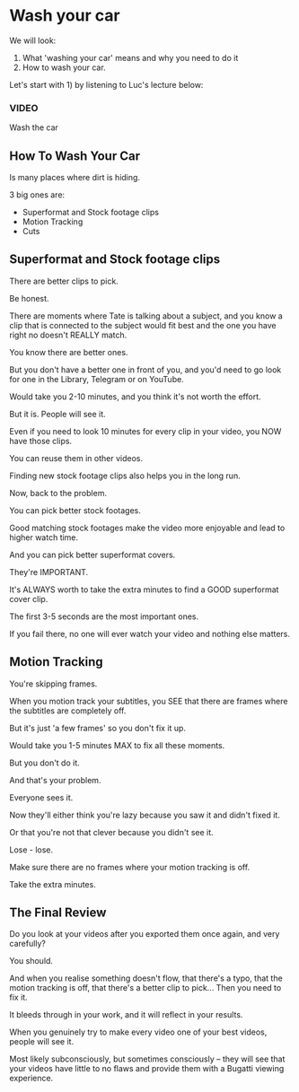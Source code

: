 #  Wash your car
We will look:
1) What 'washing your car' means and why you need to do it
2) How to wash your car.

Let's start with 1) by listening to Luc's lecture below:

### VIDEO
Wash the car

## How To Wash Your Car
Is many places where dirt is hiding.

3 big ones are:
- Superformat and Stock footage clips
- Motion Tracking
- Cuts

## Superformat and Stock footage clips
There are better clips to pick.

Be honest.

There are moments where Tate is talking about a subject, and you know a clip that is connected to the subject would fit best and the one you have right no doesn't REALLY match.

You know there are better ones.

But you don't have a better one in front of you, and you'd need to go look for one in the Library, Telegram or on YouTube.

Would take you 2-10 minutes, and you think it's not worth the effort.

But it is. People will see it.

Even if you need to look 10 minutes for every clip in your video, you NOW have those clips.

You can reuse them in other videos.

Finding new stock footage clips also helps you in the long run.

Now, back to the problem.

You can pick better stock footages.

Good matching stock footages make the video more enjoyable and lead to higher watch time.

And you can pick better superformat covers.

They're IMPORTANT.

It's ALWAYS worth to take the extra minutes to find a GOOD superformat cover clip.

The first 3-5 seconds are the most important ones.

If you fail there, no one will ever watch your video and nothing else matters.

## Motion Tracking
You're skipping frames.

When you motion track your subtitles, you SEE that there are frames where the subtitles are completely off.

But it's just 'a few frames' so you don't fix it up.

Would take you 1-5 minutes MAX to fix all these moments.

But you don't do it.

And that's your problem.

Everyone sees it.

Now they'll either think you're lazy because you saw it and didn't fixed it.

Or that you're not that clever because you didn't see it.

Lose - lose.

Make sure there are no frames where your motion tracking is off.

Take the extra minutes.

## The Final Review
Do you look at your videos after you exported them once again, and very carefully?

You should.

And when you realise something doesn't flow, that there's a typo, that the motion tracking is off, that there's a better clip to pick... Then you need to fix it.

It bleeds through in your work, and it will reflect in your results.

When you genuinely try to make every video one of your best videos, people will see it.

Most likely subconsciously, but sometimes consciously – they will see that your videos have little to no flaws and provide them with a Bugatti viewing experience.
